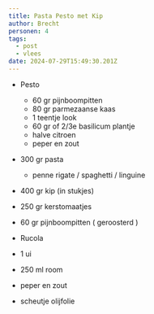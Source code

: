 ```yaml
---
title: Pasta Pesto met Kip
author: Brecht
personen: 4
tags:
  - post
  - vlees
date: 2024-07-29T15:49:30.201Z
---
```

* Pesto

  * 6﻿0 gr pijnboompitten
  * 8﻿0 gr parmezaanse kaas
  * 1﻿ teentje look
  * 6﻿0 gr of 2/3e basilicum plantje
  * h﻿alve citroen
  * p﻿eper en zout
* 300 gr pasta 

  * p﻿enne rigate / spaghetti / linguine
* 400 gr kip (in stukjes)
* 250 gr kerstomaatjes
* 60 gr pijnboompitten ( geroosterd )
* R﻿ucola
* 1 ui
* 250 ml room
* peper en zout
* scheutje olijfolie